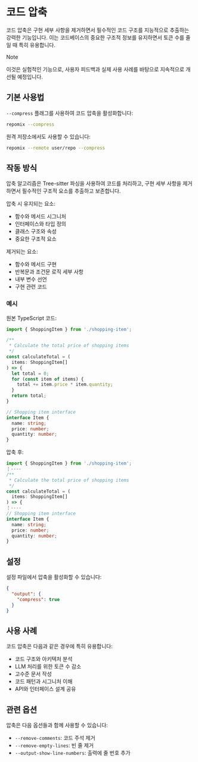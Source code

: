 # 코드 압축

코드 압축은 구현 세부 사항을 제거하면서 필수적인 코드 구조를 지능적으로 추출하는 강력한 기능입니다. 이는 코드베이스의 중요한 구조적 정보를 유지하면서 토큰 수를 줄일 때 특히 유용합니다.

> [!NOTE]
> 이것은 실험적인 기능으로, 사용자 피드백과 실제 사용 사례를 바탕으로 지속적으로 개선될 예정입니다.

## 기본 사용법

`--compress` 플래그를 사용하여 코드 압축을 활성화합니다:

```bash
repomix --compress
```

원격 저장소에서도 사용할 수 있습니다:

```bash
repomix --remote user/repo --compress
```

## 작동 방식

압축 알고리즘은 Tree-sitter 파싱을 사용하여 코드를 처리하고, 구현 세부 사항을 제거하면서 필수적인 구조적 요소를 추출하고 보존합니다.

압축 시 유지되는 요소:
- 함수와 메서드 시그니처
- 인터페이스와 타입 정의
- 클래스 구조와 속성
- 중요한 구조적 요소

제거되는 요소:
- 함수와 메서드 구현
- 반복문과 조건문 로직 세부 사항
- 내부 변수 선언
- 구현 관련 코드

### 예시

원본 TypeScript 코드:

```typescript
import { ShoppingItem } from './shopping-item';

/**
 * Calculate the total price of shopping items
 */
const calculateTotal = (
  items: ShoppingItem[]
) => {
  let total = 0;
  for (const item of items) {
    total += item.price * item.quantity;
  }
  return total;
}

// Shopping item interface
interface Item {
  name: string;
  price: number;
  quantity: number;
}
```

압축 후:

```typescript
import { ShoppingItem } from './shopping-item';
⋮----
/**
 * Calculate the total price of shopping items
 */
const calculateTotal = (
  items: ShoppingItem[]
) => {
⋮----
// Shopping item interface
interface Item {
  name: string;
  price: number;
  quantity: number;
}
```

## 설정

설정 파일에서 압축을 활성화할 수 있습니다:

```json
{
  "output": {
    "compress": true
  }
}
```

## 사용 사례

코드 압축은 다음과 같은 경우에 특히 유용합니다:
- 코드 구조와 아키텍처 분석
- LLM 처리를 위한 토큰 수 감소
- 고수준 문서 작성
- 코드 패턴과 시그니처 이해
- API와 인터페이스 설계 공유

## 관련 옵션

압축은 다음 옵션들과 함께 사용할 수 있습니다:
- `--remove-comments`: 코드 주석 제거
- `--remove-empty-lines`: 빈 줄 제거
- `--output-show-line-numbers`: 출력에 줄 번호 추가
